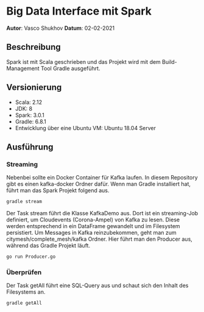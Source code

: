 # Big Data Interface mit Spark

**Autor**: Vasco Shukhov
**Datum**: 02-02-2021

## Beschreibung

Spark ist mit Scala geschrieben und das Projekt wird mit dem Build-Management Tool Gradle ausgeführt.

## Versionierung

* Scala: 2.12
* JDK: 8
* Spark: 3.0.1
* Gradle: 6.8.1
* Entwicklung über eine Ubuntu VM: Ubuntu 18.04 Server

## Ausführung

### Streaming

Nebenbei sollte ein Docker Container für Kafka laufen. In diesem Repository gibt es einen kafka-docker Ordner dafür. 
Wenn man Gradle installiert hat, führt man das Spark Projekt folgend aus.

```bash
gradle stream
```
Der Task stream führt die Klasse KafkaDemo aus. Dort ist ein streaming-Job definiert, um Cloudevents (Corona-Ampel) von Kafka zu lesen. 
Diese werden entsprechend in ein DataFrame gewandelt und im Filesystem persistiert. Um Messages in Kafka reinzubekommen, geht man zum citymesh/complete_mesh/kafka Ordner. Hier führt man den Producer aus, während das Gradle Projekt läuft.

```bash
go run Producer.go
```

### Überprüfen

Der Task getAll führt eine SQL-Query aus und schaut sich den Inhalt des Filesystems an. 

```bash
gradle getAll
```
